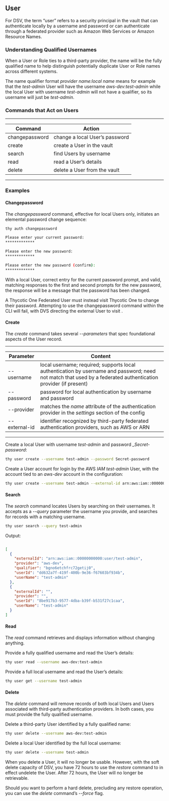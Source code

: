 ﻿[title]: # (User)
[tags]: # (DevOps Secrets Vault,DSV,)
[priority]: # (1820)

## User

For DSV, the term “user” refers to a security principal in the vault that can authenticate locally by a username and password or can authenticate through a federated provider such as Amazon Web Services or Amazon Resource Names.

### Understanding Qualified Usernames

When a User or Role ties to a third-party provider, the name will be the fully qualified name to help distinguish potentially duplicate User or Role names across different systems.

The name qualifier format *provider name:local name* means for example that the _test-admin_ User will have the username _aws-dev:test-admin_ while the local User with username _test-admin_ will not have a qualifier, so its username will just be _test-admin_.

### Commands that Act on Users
  
---
  
| Command        | Action                         |
| -------------- | ------------------------------ |
| changepassword | change a local User’s password |
| create         | create a User in the vault     |
| search         | find Users by username         |
| read           | read a User’s details          |
| delete         | delete a User from the vault   |
  
---
  
### Examples

#### Changepassword

The *changepassword* command, effective for local Users only, initiates an elemental password change sequence:

```bash
thy auth changepassword

Please enter your current password:
*************

Please enter the new password:
*************

Please enter the new password (confirm):
*************
```

With a local User, correct entry for the current password prompt, and valid, matching responses to the first and second prompts for the new password, the response will be a message that the password has been changed.

A Thycotic One Federated User must instead visit Thycotic One to change their password. Attempting to use the changepassword command within the CLI will fail, with DVS directing the external User to visit [](https://thycotic-one-sscdev-dev-eastus-web01.azurewebsites.net).

#### Create

The *create* command takes several *--parameters* that spec foundational aspects of the User record.
  
---
  
| Parameter | Content |
| ----- | ----- |
| --username | local username; required; supports local authentication by username and password; need not match that used by a federated authentication provider (if present) |
| --password | password for local authentication by username and password |
| --provider | matches the *name* attribute of the authentication provider in the *settings* section of the config |
| --external-id | identifier recognized by third-party federated authentication providers, such as AWS or ARN |
  
---
  
Create a local User with username *_test-admin_* and password *_Secret-password*:

```bash
thy user create --username test-admin --password Secret-password
```

Create a User account for login by the AWS *IAM _test-admin_* User, with the account tied to an *_aws-dev_* account in the configuration:

```bash
thy user create --username test-admin --external-id arn:aws:iam::00000000000:user/test-admin --provider aws-dev
```

#### Search

The *search* command locates Users by searching on their usernames. It accepts as a *--query* parameter the username you provide, and searches for records with a matching username.

```bash
thy user search --query test-admin
```

Output:

```json

[
  {
    "externalId": "arn:aws:iam::00000000000:user/test-admin",
    "provider": "aws-dev",
    "qualifier": "bgno6etchfrc72getij0",
    "userId": "dd632a7f-419f-400b-9e36-f67603bf934b",
    "userName": "test-admin"
  },
  {
    "externalId": "",
    "provider": "",
    "userId": "8be917b3-9577-4dba-b39f-b531f27c1caa",
    "userName": "test-admin"
  }
]

```

#### Read

The *read* command retrieves and displays information without changing anything.

Provide a fully qualified username and read the User’s details:

```bash
thy user read --username aws-dev:test-admin
```

Provide a full local username and read the User’s details:

```bash
thy user get --username test-admin
```

#### Delete

The *delete* command will remove records of both local Users and Users associated with third-party authentication providers. In both cases, you must provide the fully qualified username.

Delete a third-party User identified by a fully qualified name:

```bash
thy user delete --username aws-dev:test-admin
```

Delete a local User identified by the full local username:

```bash
thy user delete --username test-admin
```

When you delete a User, it will no longer be usable. However, with the soft delete capacity of DSV, you have 72 hours to use the *restore* command to in effect undelete the User. After 72 hours, the User will no longer be retrievable.

Should you want to perform a hard delete, precluding any restore operation, you can use the *delete* command’s *--force* flag.



  
